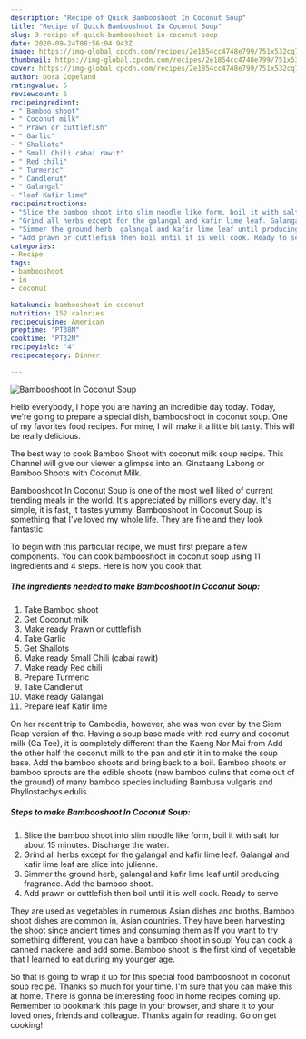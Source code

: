 ```yaml
---
description: "Recipe of Quick Bambooshoot In Coconut Soup"
title: "Recipe of Quick Bambooshoot In Coconut Soup"
slug: 3-recipe-of-quick-bambooshoot-in-coconut-soup
date: 2020-09-24T08:56:04.943Z
image: https://img-global.cpcdn.com/recipes/2e1854cc4748e799/751x532cq70/bambooshoot-in-coconut-soup-recipe-main-photo.jpg
thumbnail: https://img-global.cpcdn.com/recipes/2e1854cc4748e799/751x532cq70/bambooshoot-in-coconut-soup-recipe-main-photo.jpg
cover: https://img-global.cpcdn.com/recipes/2e1854cc4748e799/751x532cq70/bambooshoot-in-coconut-soup-recipe-main-photo.jpg
author: Dora Copeland
ratingvalue: 5
reviewcount: 6
recipeingredient:
- " Bamboo shoot"
- " Coconut milk"
- " Prawn or cuttlefish"
- " Garlic"
- " Shallots"
- " Small Chili cabai rawit"
- " Red chili"
- " Turmeric"
- " Candlenut"
- " Galangal"
- "leaf Kafir lime"
recipeinstructions:
- "Slice the bamboo shoot into slim noodle like form, boil it with salt for about 15 minutes. Discharge the water."
- "Grind all herbs except for the galangal and kafir lime leaf. Galangal and kafir lime leaf are slice into julienne."
- "Simmer the ground herb, galangal and kafir lime leaf until producing fragrance. Add the bamboo shoot."
- "Add prawn or cuttlefish then boil until it is well cook. Ready to serve"
categories:
- Recipe
tags:
- bambooshoot
- in
- coconut

katakunci: bambooshoot in coconut 
nutrition: 152 calories
recipecuisine: American
preptime: "PT38M"
cooktime: "PT32M"
recipeyield: "4"
recipecategory: Dinner

---
```



![Bambooshoot In Coconut Soup](https://img-global.cpcdn.com/recipes/2e1854cc4748e799/751x532cq70/bambooshoot-in-coconut-soup-recipe-main-photo.jpg)

Hello everybody, I hope you are having an incredible day today. Today, we're going to prepare a special dish, bambooshoot in coconut soup. One of my favorites food recipes. For mine, I will make it a little bit tasty. This will be really delicious.

The best way to cook Bamboo Shoot with coconut milk soup recipe. This Channel will give our viewer a glimpse into an. Ginataang Labong or Bamboo Shoots with Coconut Milk.

Bambooshoot In Coconut Soup is one of the most well liked of current trending meals in the world. It's appreciated by millions every day. It's simple, it is fast, it tastes yummy. Bambooshoot In Coconut Soup is something that I've loved my whole life. They are fine and they look fantastic.


To begin with this particular recipe, we must first prepare a few components. You can cook bambooshoot in coconut soup using 11 ingredients and 4 steps. Here is how you cook that.

<!--inarticleads1-->

##### The ingredients needed to make Bambooshoot In Coconut Soup:

1. Take  Bamboo shoot
1. Get  Coconut milk
1. Make ready  Prawn or cuttlefish
1. Take  Garlic
1. Get  Shallots
1. Make ready  Small Chili (cabai rawit)
1. Make ready  Red chili
1. Prepare  Turmeric
1. Take  Candlenut
1. Make ready  Galangal
1. Prepare leaf Kafir lime


On her recent trip to Cambodia, however, she was won over by the Siem Reap version of the. Having a soup base made with red curry and coconut milk (Ga Tee), it is completely different than the Kaeng Nor Mai from Add the other half the coconut milk to the pan and stir it in to make the soup base. Add the bamboo shoots and bring back to a boil. Bamboo shoots or bamboo sprouts are the edible shoots (new bamboo culms that come out of the ground) of many bamboo species including Bambusa vulgaris and Phyllostachys edulis. 

<!--inarticleads2-->

##### Steps to make Bambooshoot In Coconut Soup:

1. Slice the bamboo shoot into slim noodle like form, boil it with salt for about 15 minutes. Discharge the water.
1. Grind all herbs except for the galangal and kafir lime leaf. Galangal and kafir lime leaf are slice into julienne.
1. Simmer the ground herb, galangal and kafir lime leaf until producing fragrance. Add the bamboo shoot.
1. Add prawn or cuttlefish then boil until it is well cook. Ready to serve


They are used as vegetables in numerous Asian dishes and broths. Bamboo shoot dishes are common in, Asian countries. They have been harvesting the shoot since ancient times and consuming them as If you want to try something different, you can have a bamboo shoot in soup! You can cook a canned mackerel and add some. Bamboo shoot is the first kind of vegetable that I learned to eat during my younger age. 

So that is going to wrap it up for this special food bambooshoot in coconut soup recipe. Thanks so much for your time. I'm sure that you can make this at home. There is gonna be interesting food in home recipes coming up. Remember to bookmark this page in your browser, and share it to your loved ones, friends and colleague. Thanks again for reading. Go on get cooking!
